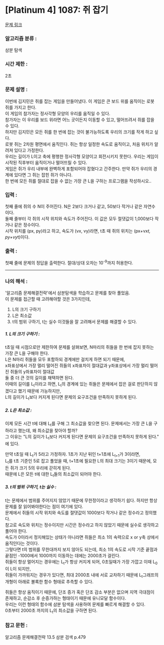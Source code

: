 [Platinum 4] 1087: 쥐 잡기
====================================  
[문제 링크](https://www.acmicpc.net/problem/1087)  

### 알고리즘 분류 :  
삼분 탐색

### 시간 제한 :  
2초   

### 문제 설명 :  
이번에 김지민은 쥐를 잡는 게임을 만들어냈다. 이 게임은 큰 보드 위를 움직이는 로봇 쥐를 가지고 한다.  
이 게임의 참가자는 정사각형 모양의 우리를 움직일 수 있다.  
참가자는 이 우리를 보드 위라면 어느 곳이든지 이동할 수 있고, 떨어뜨려서 쥐를 잡을 수 있다.  
하지만 김지민은 모든 쥐를 한 번에 잡는 것이 불가능하도록 우리의 크기를 작게 하고 싶다.  
로봇 쥐는 2차원 평면에서 움직인다. 쥐는 항상 일정한 속도로 움직이고, 처음 위치가 알려져 있다고 가정한다.  
우리는 길이가 L이고 축에 평행한 정사각형 모양이고 회전시키지 못한다. 우리는 게임이 시작된 직후부터 움직이거나 떨어뜨릴 수 있다.  
게임은 쥐가 우리 내부에 완벽하게 포함되어야 잡혔다고 간주한다. 만약 쥐가 우리의 경계에 있다면 그 쥐는 잡힌 쥐가 아니다.  
한 번에 모든 쥐를 절대로 잡을 수 없는 가장 큰 L을 구하는 프로그램을 작성하시오..  

### 입력 :   
첫째 줄에 쥐의 수 N이 주어진다. N은 2보다 크거나 같고, 50보다 작거나 같은 자연수이다.  
둘째 줄부터 각 쥐의 시작 위치와 속도가 주어진다. 이 값은 모두 절댓값이 1,000보다 작거나 같은 정수이다.  
시작 위치를 (px, py)라고 하고, 속도가 (vx, vy)라면, t초 때 쥐의 위치는 (px+vx*t, py+vy*t)이다.  

### 출력 :   
첫째 줄에 문제의 정답을 출력한다. 절대/상대 오차는 10<sup>-9</sup>까지 허용한다.  

-----------------------------------------------------------
### 나의 해석 :  
'알고리즘 문제해결전략'에서 삼분탐색을 학습하고 문제를 찾아 풀었음.  
이 문제를 접근할 때 고려해야할 것은 3가지인데,  
1. L의 크기 구하기
2. L은 최소값
3. t의 범위 구하기, t는 실수 
이것들을 잘 고려해서 문제를 해결할 수 있다.  

##### 1. L의 크기 구하기 :  
t초일 때 시점으로만 제한하여 문제를 살펴보면, N마리의 쥐들을 한 번에 잡지 못하는 가장 큰 L을 구해야 한다.  
L은 N마리 쥐들을 모두 포함하되 경계에만 걸치게 하면 되기 때문에,   
x좌표상에서 가장 멀리 떨어진 쥐들의 x좌표차이 절대값과 y좌표상에서 가장 멀리 떨어진 쥐들의 y좌표차이 절대값  
둘 중 더 큰 것의 길이를 채택하면 된다.  
이때의 길이를 L<sub>t</sub>이라고 하면, L<sub>t</sub>의 경계에 있는 쥐들은 문제에서 잡은 걸로 판단하지 않겠다고 했기 때문에 가능하지만,  
L의 길이가 L<sub>t</sub>보다 커지게 된다면 문제의 요구조건을 만족하지 못하게 된다.  

##### 2. L은 최소값 :  
이제 모든 시간 t에 대해 L<sub>t</sub>를 구해 그 최소값을 찾으면 된다.
문제에서는 가장 큰 L을 구하라고 했는데, 왜 최소값을 찾아야 할까?  
그 이유는 "L의 길이가 L<sub>t</sub>보다 커지게 된다면 문제의 요구조건을 만족하지 못하게 된다." 에 있다.  

만약 t초일 때 L<sub>t</sub>가 5라고 가정하자. 1초가 지난 뒤인 t+1초에 L<sub>t+1</sub>가 3이라면,  
L<sub>t</sub>를 t초 기준인 5로 잡고 풀었을 때, t+1초에 필요한 L의 최대 크기는 3이기 때문에, 모든 쥐가 크기 5의 우리에 갇히게 된다.  
때문에 L은 모든 t에 대한 L<sub>t</sub>들의 최소값이 되어야 한다.  

##### 3. t의 범위 구하기, t는 실수 :  
t는 문제에서 범위를 주어지지 않았기 때문에 무한정이라고 생각하기 쉽다.  하지만 항상 문제를 잘 읽어봐야한다는 점이 여기에 있다.  
문제에서 쥐들의 시작 위치와 속도를 절댓값이 1000보다 작거나 같은 정수라고 정의했다.  
참고로 속도와 위치는 정수이지만 시간은 정수라고 하지 않았기 때문에 실수로 생각하고 풀어야 한다.   
속도가 0이라서 정지해있는 상태가 아니라면 쥐들은 최소 1의 속력으로 x or y축 상에서 움직인다는 것이다.   
그렇다면 t의 범위를 무한대까지 보지 않아도 되는데, 최소 1의 속도로 시작 기준 끝점과 끝점인 -1000에서 1000까지 이동하는 데에는 2000초가 걸린다.  
쥐들이 항상 멀어지는 경우에는 L<sub>t</sub>가 항상 커지게 되어, 0초일때가 가장 가깝고 이때 L<sub>0</sub>이 L이 되지만,  
쥐들이 가까워지는 경우가 있다면, 최대 2000초 내에 서로 교차하기 때문에 L<sub>t</sub>그래프의 개형이 아래로 볼록한 함수 형태로 추측할 수 있다.  

쥐들은 항상 움직이기 때문에, 단조 증가 혹은 단조 감소 부분은 없으며 지역 극대점이 존재하고, 순감소 후 순증가하는 형태이기 때문에 유니모달 함수이다.  
우리는 이런 형태의 함수에 삼분 탐색을 사용하여 문제를 빠르게 해결할 수 있다.  
0초부터 2000초 까지의 L<sub>t</sub>의 최소값을 구하면 된다.  

### 참고 문헌 :  
알고리즘 문제해결전략 13.5 삼분 검색 p.479  
